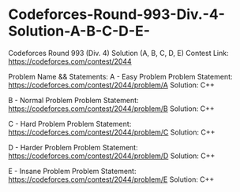 # Codeforces-Round-993-Div.-4-Solution-A-B-C-D-E-
Codeforces Round 993 (Div. 4) Solution (A, B, C, D, E)
Contest Link: https://codeforces.com/contest/2044

Problem Name && Statements:
A - Easy Problem
Problem Statement: https://codeforces.com/contest/2044/problem/A
Solution: C++

B - Normal Problem
Problem Statement: https://codeforces.com/contest/2044/problem/B
Solution: C++

C - Hard Problem
Problem Statement: https://codeforces.com/contest/2044/problem/C
Solution: C++

D - Harder Problem
Problem Statement: https://codeforces.com/contest/2044/problem/D
Solution: C++

E - Insane Problem
Problem Statement: https://codeforces.com/contest/2044/problem/E
Solution: C++
